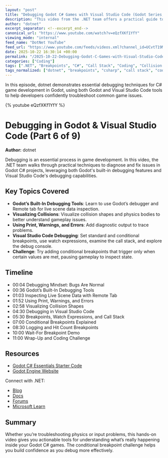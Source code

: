 ```yaml
---
layout: "post"
title: "Debugging Godot C# Games with Visual Studio Code (Godot Series, Part 6)"
description: "This video from the .NET team offers a practical guide to debugging C# game projects in Godot using both Godot's built-in tools and Visual Studio Code features. Viewers learn to diagnose and fix issues common in game development, such as physics and input bugs, by utilizing debugging consoles, breakpoints, watch expressions, and collision shape visualization. The episode includes hands-on demos and a coding challenge for applying conditional breakpoints in practice."
author: "dotnet"
excerpt_separator: <!--excerpt_end-->
canonical_url: "https://www.youtube.com/watch?v=eQzfXKf1YfY"
viewing_mode: "internal"
feed_name: "DotNet YouTube"
feed_url: "https://www.youtube.com/feeds/videos.xml?channel_id=UCvtT19MZW8dq5Wwfu6B0oxw"
date: 2025-10-22 16:30:14 +00:00
permalink: "/2025-10-22-Debugging-Godot-C-Games-with-Visual-Studio-Code-Godot-Series-Part-6.html"
categories: ["Coding"]
tags: [".NET", "Breakpoints", "C#", "Call Stack", "Coding", "Collision Shapes", "Conditional Breakpoints", "Debugging", "Game Development", "GameDev Tools", "Godot Engine", "Live Scene Data", "Microsoft Developer", "Remote Tab", "Videos", "VS Code", "Watch Expressions"]
tags_normalized: ["dotnet", "breakpoints", "csharp", "call stack", "coding", "collision shapes", "conditional breakpoints", "debugging", "game development", "gamedev tools", "godot engine", "live scene data", "microsoft developer", "remote tab", "videos", "vs code", "watch expressions"]
---
```


In this episode, dotnet demonstrates essential debugging techniques for C# game development in Godot, using both Godot and Visual Studio Code tools to help developers confidently troubleshoot common game issues.<!--excerpt_end-->

{% youtube eQzfXKf1YfY %}

# Debugging in Godot & Visual Studio Code (Part 6 of 9)

**Author:** dotnet

Debugging is an essential process in game development. In this video, the .NET team walks through practical techniques to diagnose and fix issues in Godot C# projects, leveraging both Godot's built-in debugging features and Visual Studio Code's debugging capabilities.

## Key Topics Covered

- **Godot’s Built-In Debugging Tools**: Learn to use Godot’s debugger and Remote tab for live scene data inspection.
- **Visualizing Collisions**: Visualize collision shapes and physics bodies to better understand gameplay issues.
- **Using Print, Warnings, and Errors**: Add diagnostic output to trace problems.
- **Visual Studio Code Debugging**: Set standard and conditional breakpoints, use watch expressions, examine the call stack, and explore the debug console.
- **Challenge**: Try adding conditional breakpoints that trigger only when certain values are met, pausing gameplay to inspect state.

## Timeline

- 00:04 Debugging Mindset: Bugs Are Normal
- 00:36 Godot’s Built-In Debugging Tools
- 01:03 Inspecting Live Scene Data with Remote Tab
- 01:52 Using Print, Warnings, and Errors
- 02:58 Visualizing Collision Shapes
- 04:30 Debugging in Visual Studio Code
- 05:30 Breakpoints, Watch Expressions, and Call Stack
- 07:00 Conditional Breakpoints Explained
- 08:30 Logging and Hit Count Breakpoints
- 10:00 Wait-For Breakpoint Demo
- 11:00 Wrap-Up and Coding Challenge

## Resources

- [Godot C# Essentials Starter Code](https://github.com/microsoft/godot-csharp-essentials)
- [Godot Engine Website](https://godotengine.org/)

Connect with .NET:

- [Blog](https://aka.ms/dotnet/blog)
- [Docs](https://learn.microsoft.com/dotnet)
- [Forums](https://aka.ms/dotnet/forums)
- [Microsoft Learn](https://aka.ms/learndotnet)

## Summary

Whether you’re troubleshooting physics or input problems, this hands-on video gives you actionable tools for understanding what’s really happening inside your Godot C# games. The conditional breakpoint challenge helps you build confidence as you debug more effectively.
